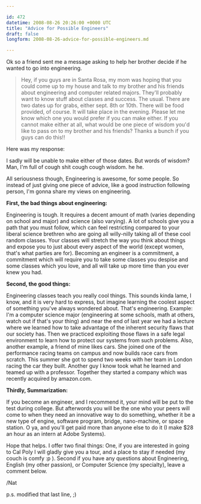 ```yaml
---

id: 472
datetime: 2008-08-26 20:26:00 +0000 UTC
title: "Advice for Possible Engineers"
draft: false
longform: 2008-08-26-advice-for-possible-engineers.md

---
```


Ok so a friend sent me a message asking to help her brother decide if he wanted to go into engineering.
<blockquote>Hey, if you guys are in Santa Rosa, my mom was hoping that you could come up to my house and talk to my brother and his friends about engineering and computer related majors. They'll probably want to know stuff about classes and success. The usual. There are two dates up for grabs, either sept. 8th or 10th. There will be food provided, of course. It will take place in the evening. Please let me know which one you would prefer if you can make either. If you cannot make either at all, what would be one piece of wisdom you'd like to pass on to my brother and his friends? Thanks a bunch if you guys can do this!!</blockquote>
Here was my response:

I sadly will be unable to make either of those dates. But words of wisdom? Man, I'm full of cough shit cough cough wisdom. he he.
<!--more-->
All seriousness though, Engineering is awesome, for some people. So instead of just giving one piece of advice, like a good instruction following person, I'm gonna share my views on engineering.

<strong>First, the bad things about engineering:</strong>

Engineering is tough. It requires a decent amount of math (varies depending on school and major) and science (also varying). A lot of schools give you a path that you must follow, which can feel restricting compared to your liberal science brethren who are going all willy-nilly taking all of these cool random classes. Your classes will stretch the way you think about things and expose you to just about every aspect of the world (except women, that's what parties are for). Becoming an engineer is a commitment, a commitment which will require you to take some classes you despise and some classes which you love, and all will take up more time than you ever knew you had.

<strong>Second, the good things:</strong>

Engineering classes teach you really cool things. This sounds kinda lame, I know, and it is very hard to express, but imagine learning the coolest aspect of something you've always wondered about. That's engineering. Example: I'm a computer science major (engineering at some schools, math at others, watch out if that's your thing) and near the end of last year we had a lecture where we learned how to take advantage of the inherent security flaws that our society has. Then we practiced exploiting those flaws in a safe legal environment to learn how to protect our systems from such problems. Also, another example, a friend of mine likes cars. She joined one of the performance racing teams on campus and now builds race cars from scratch. This summer she got to spend two weeks with her team in London racing the car they built. Another guy I know took what he learned and teamed up with a professor. Together they started a company which was recently acquired by amazon.com.

<strong>Thirdly, Summarization:</strong>

If you become an engineer, and I recommend it, your mind will be put to the test during college. But afterwords you will be the one who your peers will come to when they need an innovative way to do something, whether it be a new type of engine, software program, bridge, nano-machine, or space station. O ya, and you'll get paid more than anyone else to do it (I make $28 an hour as an intern at Adobe Systems).

Hope that helps. I offer two final things: One, if you are interested in going to Cal Poly I will gladly give you a tour, and a place to stay if needed (my couch is comfy :p ). Second if you have any questions about Engineering, English (my other passion), or Computer Science (my specialty), leave a comment below.

/Nat

p.s. modified that last line, ;)

